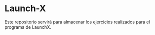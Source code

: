 # Launch-X

Este repositorio servirá para almacenar los ejercicios realizados para el programa de LaunchX.
